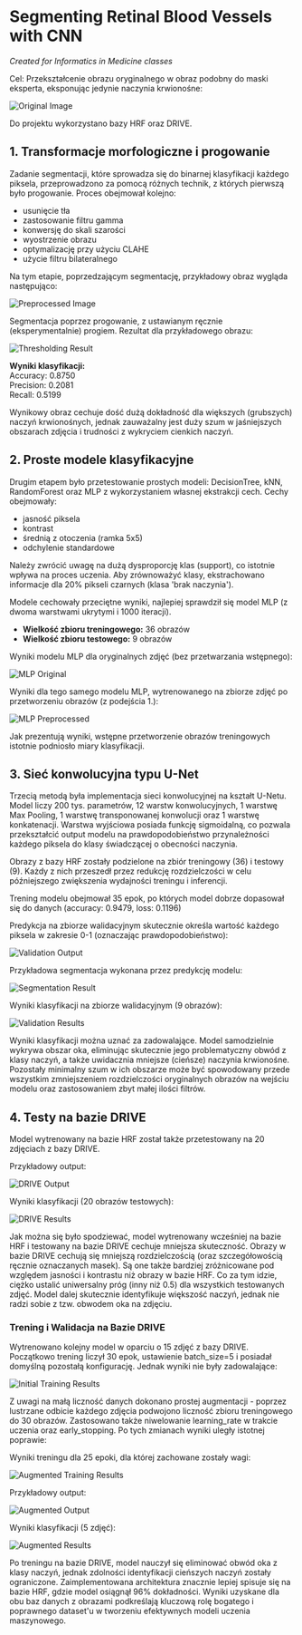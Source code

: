 # Segmenting Retinal Blood Vessels with CNN

*Created for Informatics in Medicine classes*
  
Cel: Przekształcenie obrazu oryginalnego w obraz podobny do maski eksperta, eksponując jedynie naczynia krwionośne:

![Original Image](https://github.com/user-attachments/assets/5f971a8c-e773-4e19-9652-0154cec87b09)

Do projektu wykorzystano bazy HRF oraz DRIVE.

## 1. Transformacje morfologiczne i progowanie

Zadanie segmentacji, które sprowadza się do binarnej klasyfikacji każdego piksela, przeprowadzono za pomocą różnych technik, z których pierwszą było progowanie. Proces obejmował kolejno:

- usunięcie tła
- zastosowanie filtru gamma
- konwersję do skali szarości
- wyostrzenie obrazu
- optymalizację przy użyciu CLAHE
- użycie filtru bilateralnego

Na tym etapie, poprzedzającym segmentację, przykładowy obraz wygląda następująco:

![Preprocessed Image](https://github.com/user-attachments/assets/7197eee6-be71-4593-9ca5-53e717cdc85f)

Segmentacja poprzez progowanie, z ustawianym ręcznie (eksperymentalnie) progiem. Rezultat dla przykładowego obrazu:

![Thresholding Result](https://github.com/user-attachments/assets/da7034c8-dc8c-4aff-9da2-ddf8ad5935c1)

**Wyniki klasyfikacji:**  
Accuracy: 0.8750  
Precision: 0.2081  
Recall: 0.5199

Wynikowy obraz cechuje dość dużą dokładność dla większych (grubszych) naczyń krwionośnych, jednak zauważalny jest duży szum w jaśniejszych obszarach zdjęcia i trudności z wykryciem cienkich naczyń.

## 2. Proste modele klasyfikacyjne

Drugim etapem było przetestowanie prostych modeli: DecisionTree, kNN, RandomForest oraz MLP z wykorzystaniem własnej ekstrakcji cech. Cechy obejmowały:

- jasność piksela
- kontrast
- średnią z otoczenia (ramka 5x5)
- odchylenie standardowe

Należy zwrócić uwagę na dużą dysproporcję klas (support), co istotnie wpływa na proces uczenia. Aby zrównoważyć klasy, ekstrachowano informacje dla 20% pikseli czarnych (klasa 'brak naczynia').

Modele cechowały przeciętne wyniki, najlepiej sprawdził się model MLP (z dwoma warstwami ukrytymi i 1000 iteracji).

- **Wielkość zbioru treningowego:** 36 obrazów
- **Wielkość zbioru testowego:** 9 obrazów

Wyniki modelu MLP dla oryginalnych zdjęć (bez przetwarzania wstępnego):

![MLP Original](https://github.com/user-attachments/assets/7e85ee92-3b7f-4dfd-80bc-99b530e943ac)

Wyniki dla tego samego modelu MLP, wytrenowanego na zbiorze zdjęć po przetworzeniu obrazów (z podejścia 1.):

![MLP Preprocessed](https://github.com/user-attachments/assets/f701c9ba-16ef-4f72-bf24-c4eafe59cf17)

Jak prezentują wyniki, wstępne przetworzenie obrazów treningowych istotnie podniosło miary klasyfikacji.

## 3. Sieć konwolucyjna typu U-Net

Trzecią metodą była implementacja sieci konwolucyjnej na kształt U-Netu. Model liczy 200 tys. parametrów, 12 warstw konwolucyjnych, 1 warstwę Max Pooling, 1 warstwę transponowanej konwolucji oraz 1 warstwę konkatenacji. Warstwa wyjściowa posiada funkcję sigmoidalną, co pozwala przekształcić output modelu na prawdopodobieństwo przynależności każdego piksela do klasy świadczącej o obecności naczynia.

Obrazy z bazy HRF zostały podzielone na zbiór treningowy (36) i testowy (9). Każdy z nich przeszedł przez redukcję rozdzielczości w celu późniejszego zwiększenia wydajności treningu i inferencji.

Trening modelu obejmował 35 epok, po których model dobrze dopasował się do danych (accuracy: 0.9479, loss: 0.1196)

Predykcja na zbiorze walidacyjnym skutecznie określa wartość każdego piksela w zakresie 0-1 (oznaczając prawdopodobieństwo):

![Validation Output](https://github.com/user-attachments/assets/c6dbe9ed-c114-4179-8bbc-266176bc8e63)

Przykładowa segmentacja wykonana przez predykcję modelu:

![Segmentation Result](https://github.com/user-attachments/assets/c936ba2a-0309-44c9-8f9d-72a0007569d6)

Wyniki klasyfikacji na zbiorze walidacyjnym (9 obrazów):

![Validation Results](https://github.com/user-attachments/assets/f029e413-cb64-46ef-939a-db5c465b102c)

Wyniki klasyfikacji można uznać za zadowalające. Model samodzielnie wykrywa obszar oka, eliminując skutecznie jego problematyczny obwód z klasy naczyń, a także uwidacznia mniejsze (cieńsze) naczynia krwionośne. Pozostały minimalny szum w ich obszarze może być spowodowany przede wszystkim zmniejszeniem rozdzielczości oryginalnych obrazów na wejściu modelu oraz zastosowaniem zbyt małej ilości filtrów.

## 4. Testy na bazie DRIVE

Model wytrenowany na bazie HRF został także przetestowany na 20 zdjęciach z bazy DRIVE.

Przykładowy output:

![DRIVE Output](https://github.com/user-attachments/assets/3722ad26-0f02-41f3-8953-9b0b82d8082f)

Wyniki klasyfikacji (20 obrazów testowych):

![DRIVE Results](https://github.com/user-attachments/assets/e4fb467a-6bc1-4438-a46c-d1db3257527c)

Jak można się było spodziewać, model wytrenowany wcześniej na bazie HRF i testowany na bazie DRIVE cechuje mniejsza skuteczność. Obrazy w bazie DRIVE cechują się mniejszą rozdzielczością (oraz szczegółowością ręcznie oznaczanych masek). Są one także bardziej zróżnicowane pod względem jasności i kontrastu niż obrazy w bazie HRF. Co za tym idzie, ciężko ustalić uniwersalny próg (inny niż 0.5) dla wszystkich testowanych zdjęć. Model dalej skutecznie identyfikuje większość naczyń, jednak nie radzi sobie z tzw. obwodem oka na zdjęciu.

### Trening i Walidacja na Bazie DRIVE

Wytrenowano kolejny model w oparciu o 15 zdjęć z bazy DRIVE. Początkowo trening liczył 30 epok, ustawienie batch_size=5 i posiadał domyślną pozostałą konfigurację. Jednak wyniki nie były zadowalające:

![Initial Training Results](https://github.com/user-attachments/assets/6fa2b3f3-3d92-4ed1-ab7f-81fe04778667)

Z uwagi na małą liczność danych dokonano prostej augmentacji - poprzez lustrzane odbicie każdego zdjęcia podwojono liczność zbioru treningowego do 30 obrazów. Zastosowano także niwelowanie learning_rate w trakcie uczenia oraz early_stopping. Po tych zmianach wyniki uległy istotnej poprawie:

Wyniki treningu dla 25 epoki, dla której zachowane zostały wagi:

![Augmented Training Results](https://github.com/user-attachments/assets/7b4b4bb7-6587-4b0c-b59f-e5c8643fca16)

Przykładowy output:

![Augmented Output](https://github.com/user-attachments/assets/0d776b75-8c1d-4d5d-8199-b0d225920870)

Wyniki klasyfikacji (5 zdjęć):

![Augmented Results](https://github.com/user-attachments/assets/97421015-07fd-4739-86f8-0366cdec1fbd)

Po treningu na bazie DRIVE, model nauczył się eliminować obwód oka z klasy naczyń, jednak zdolności identyfikacji cieńszych naczyń zostały ograniczone. Zaimplementowana architektura znacznie lepiej spisuje się na bazie HRF, gdzie model osiągnął 96% dokładności. Wyniki uzyskane dla obu baz danych z obrazami podkreślają kluczową rolę bogatego i poprawnego dataset'u w tworzeniu efektywnych modeli uczenia maszynowego.
